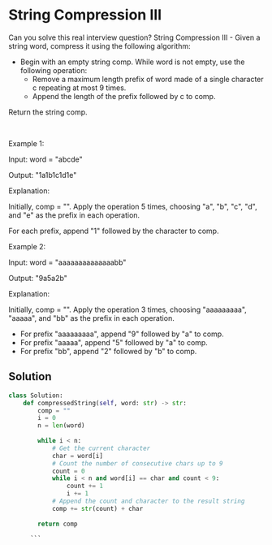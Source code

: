 # String Compression III

Can you solve this real interview question? String Compression III - Given a string word, compress it using the following algorithm:

 * Begin with an empty string comp. While word is not empty, use the following operation:
   * Remove a maximum length prefix of word made of a single character c repeating at most 9 times.
   * Append the length of the prefix followed by c to comp.

Return the string comp.

 

Example 1:

Input: word = "abcde"

Output: "1a1b1c1d1e"

Explanation:

Initially, comp = "". Apply the operation 5 times, choosing "a", "b", "c", "d", and "e" as the prefix in each operation.

For each prefix, append "1" followed by the character to comp.

Example 2:

Input: word = "aaaaaaaaaaaaaabb"

Output: "9a5a2b"

Explanation:

Initially, comp = "". Apply the operation 3 times, choosing "aaaaaaaaa", "aaaaa", and "bb" as the prefix in each operation.

 * For prefix "aaaaaaaaa", append "9" followed by "a" to comp.
 * For prefix "aaaaa", append "5" followed by "a" to comp.
 * For prefix "bb", append "2" followed by "b" to comp.

## Solution
```py
class Solution:
    def compressedString(self, word: str) -> str:
        comp = ""
        i = 0
        n = len(word)
        
        while i < n:
            # Get the current character
            char = word[i]
            # Count the number of consecutive chars up to 9
            count = 0
            while i < n and word[i] == char and count < 9:
                count += 1
                i += 1
            # Append the count and character to the result string
            comp += str(count) + char
        
        return comp

      ```
